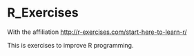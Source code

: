 # R_Exercises

With the affiliation http://r-exercises.com/start-here-to-learn-r/ 

This is exercises to improve R programming.

